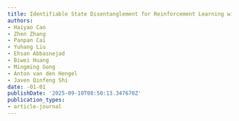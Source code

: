 ```yaml
---
title: Identifiable State Disentanglement for Reinforcement Learning with Policy Optimality
authors:
- Haiyao Cao
- Zhen Zhang
- Panpan Cai
- Yuhang Liu
- Ehsan Abbasnejad
- Biwei Huang
- Mingming Gong
- Anton van den Hengel
- Javen Qinfeng Shi
date: -01-01
publishDate: '2025-09-10T08:50:13.347670Z'
publication_types:
- article-journal
---
```

